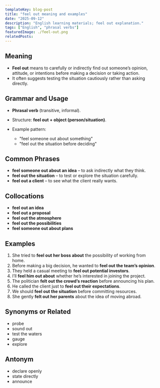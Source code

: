 ```yaml
---
templateKey: blog-post
title: "feel out meaning and examples"
date: "2025-09-12"
description: "English learning materials; feel out explanation."
tags: ["English", "phrasal verbs"]
featuredImage: ./feel-out.png
relatedPosts:
---
```


## Meaning

- **Feel out** means to carefully or indirectly find out someone’s opinion, attitude, or intentions before making a decision or taking action.
- It often suggests testing the situation cautiously rather than asking directly.

## Grammar and Usage

- **Phrasal verb** (transitive, informal).
- Structure: **feel out + object (person/situation)**.
- Example pattern:

  - "feel someone out about something"
  - "feel out the situation before deciding"

## Common Phrases

- **feel someone out about an idea** – to ask indirectly what they think.
- **feel out the situation** – to test or explore the situation carefully.
- **feel out a client** – to see what the client really wants.

## Collocations

- **feel out an idea**
- **feel out a proposal**
- **feel out the atmosphere**
- **feel out the possibilities**
- **feel someone out about plans**

## Examples

1. She tried to **feel out her boss about** the possibility of working from home.
2. Before making a big decision, he wanted to **feel out the team’s opinion**.
3. They held a casual meeting to **feel out potential investors**.
4. I’ll **feel him out about** whether he’s interested in joining the project.
5. The politician **felt out the crowd’s reaction** before announcing his plan.
6. He called the client just to **feel out their expectations**.
7. We should **feel out the situation** before committing resources.
8. She gently **felt out her parents** about the idea of moving abroad.

## Synonyms or Related

- probe
- sound out
- test the waters
- gauge
- explore

## Antonym

- declare openly
- state directly
- announce

